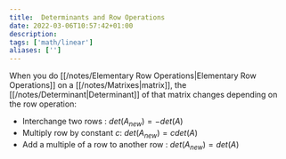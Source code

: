 ```yaml
---
title:  Determinants and Row Operations
date: 2022-03-06T10:57:42+01:00
description: 
tags: ['math/linear']
aliases: ['']
---
```

When you do [[/notes/Elementary Row Operations|Elementary Row Operations]] on a [[/notes/Matrixes|matrix]], the [[/notes/Determinant|Determinant]] of that matrix changes depending on the row operation:

* Interchange two rows : $det(A_{new}) = -det(A)$
* Multiply row by constant $c$: $det(A_{new}) = cdet(A)$
* Add a multiple of a row to another row : $det(A_{new}) = det(A)$